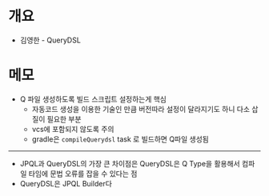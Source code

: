 # 개요

* 김영한 - QueryDSL

# 메모

* Q 파일 생성하도록 빌드 스크립트 설정하는게 핵심
  * 자동코드 생성을 이용한 기술인 만큼 버전따라 설정이 달라지기도 하니 다소 삽질이 필요한 부분
  * vcs에 포함되지 않도록 주의
  * gradle은 `compileQuerydsl` task 로 빌드하면 Q파일 생성됨

---

* JPQL과 QueryDSL의 가장 큰 차이점은 QueryDSL은 Q Type을 활용해서 컴파일 타임에 문법 오류를 잡을 수 있다는 점
* QueryDSL은 JPQL Builder다